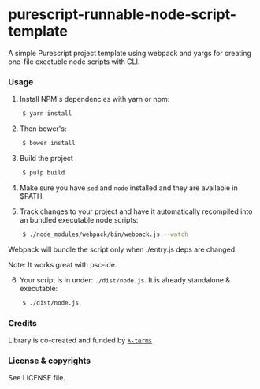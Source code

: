 # purescript-runnable-node-script-template

A simple Purescript project template using webpack and yargs for creating one-file exectuble node scripts with CLI.

### Usage

1. Install NPM's dependencies with yarn or npm:

```bash
    $ yarn install
```

2. Then bower's:

```bash
    $ bower install
```

3. Build the project

```bash
    $ pulp build
```

4. Make sure you have `sed` and `node` installed and they are available in $PATH.

5. Track changes to your project and have it automatically recompiled into an bundled executable node scripts:

```bash
    $ ./node_modules/webpack/bin/webpack.js --watch
```

Webpack will bundle the script only when ./entry.js deps are changed.

Note: It works great with psc-ide.

6. Your script is in under: `./dist/node.js`. It is already standalone & executable:

```bash
    $ ./dist/node.js
```

### Credits

Library is co-created and funded by [`λ-terms`](https://github.com/lambdaterms/)

### License & copyrights

See LICENSE file.
